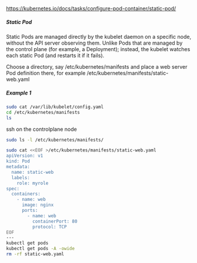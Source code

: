 https://kubernetes.io/docs/tasks/configure-pod-container/static-pod/

##### Static Pod

Static Pods are managed directly by the kubelet daemon on a specific node, without the API server observing them. Unlike Pods that are managed by the control plane (for example, a Deployment); instead, the kubelet watches each static Pod (and restarts it if it fails).

Choose a directory, say /etc/kubernetes/manifests and place a web server Pod definition there, for example /etc/kubernetes/manifests/static-web.yaml

##### Example 1

``````sh
sudo cat /var/lib/kubelet/config.yaml
cd /etc/kubernetes/manifests
ls

``````
ssh on the controlplane node
``````sh
sudo ls -l /etc/kubernetes/manifests/

sudo cat <<EOF >/etc/kubernetes/manifests/static-web.yaml
apiVersion: v1
kind: Pod
metadata:
  name: static-web
  labels:
    role: myrole
spec:
  containers:
    - name: web
      image: nginx
      ports:
        - name: web
          containerPort: 80
          protocol: TCP
EOF
---
kubectl get pods
kubectl get pods -A -owide
rm -rf static-web.yaml
``````
